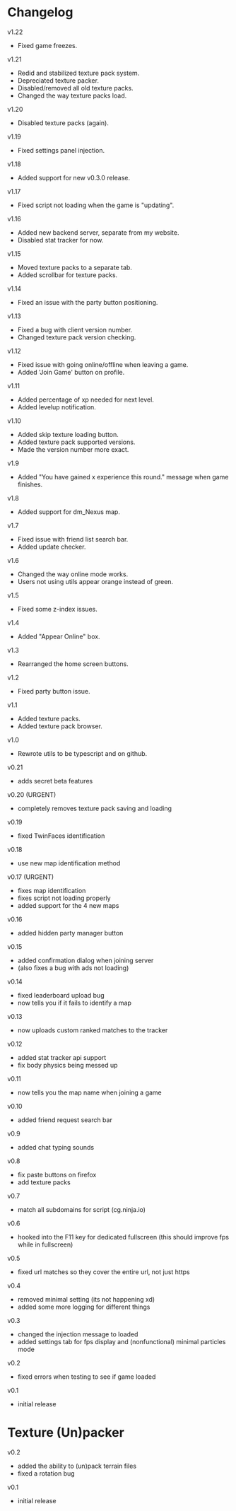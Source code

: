 # Changelog

v1.22

- Fixed game freezes.

v1.21

- Redid and stabilized texture pack system.
- Depreciated texture packer.
- Disabled/removed all old texture packs.
- Changed the way texture packs load.

v1.20

- Disabled texture packs (again).

v1.19

- Fixed settings panel injection.

v1.18

- Added support for new v0.3.0 release.

v1.17

- Fixed script not loading when the game is "updating".

v1.16

- Added new backend server, separate from my website.
- Disabled stat tracker for now.

v1.15

- Moved texture packs to a separate tab.
- Added scrollbar for texture packs.

v1.14

- Fixed an issue with the party button positioning.

v1.13

- Fixed a bug with client version number.
- Changed texture pack version checking.

v1.12

- Fixed issue with going online/offline when leaving a game.
- Added 'Join Game' button on profile.

v1.11

- Added percentage of xp needed for next level.
- Added levelup notification.

v1.10

- Added skip texture loading button.
- Added texture pack supported versions.
- Made the version number more exact.

v1.9

- Added "You have gained x experience this round." message when game finishes.

v1.8

- Added support for dm_Nexus map.

v1.7

- Fixed issue with friend list search bar.
- Added update checker.

v1.6

- Changed the way online mode works.
- Users not using utils appear orange instead of green.

v1.5

- Fixed some z-index issues.

v1.4

- Added "Appear Online" box.

v1.3

- Rearranged the home screen buttons.

v1.2

- Fixed party button issue.

v1.1

- Added texture packs.
- Added texture pack browser.

v1.0

- Rewrote utils to be typescript and on github.

v0.21

- adds secret beta features

v0.20 (URGENT)

- completely removes texture pack saving and loading

v0.19

- fixed TwinFaces identification

v0.18

- use new map identification method

v0.17 (URGENT)

- fixes map identification
- fixes script not loading properly
- added support for the 4 new maps

v0.16

- added hidden party manager button

v0.15

- added confirmation dialog when joining server
- (also fixes a bug with ads not loading)

v0.14

- fixed leaderboard upload bug
- now tells you if it fails to identify a map

v0.13

- now uploads custom ranked matches to the tracker

v0.12

- added stat tracker api support
- fix body physics being messed up

v0.11

- now tells you the map name when joining a game

v0.10

- added friend request search bar

v0.9

- added chat typing sounds

v0.8

- fix paste buttons on firefox
- add texture packs

v0.7

- match all subdomains for script (cg.ninja.io)

v0.6

- hooked into the F11 key for dedicated fullscreen (this should improve fps while in fullscreen)

v0.5

- fixed url matches so they cover the entire url, not just https

v0.4

- removed minimal setting (its not happening xd)
- added some more logging for different things

v0.3

- changed the injection message to loaded
- added settings tab for fps display and (nonfunctional) minimal particles mode

v0.2

- fixed errors when testing to see if game loaded

v0.1

- initial release

# Texture (Un)packer

v0.2

- added the ability to (un)pack terrain files
- fixed a rotation bug

v0.1

- initial release
